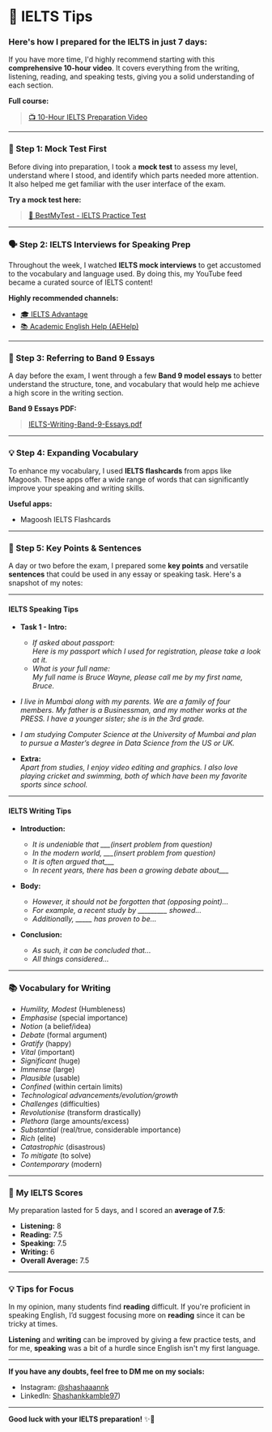 # 🎯 IELTS Tips

### Here's how I prepared for the IELTS in just **7 days**:

If you have more time, I'd highly recommend starting with this **comprehensive 10-hour video**. It covers everything from the writing, listening, reading, and speaking tests, giving you a solid understanding of each section.

**Full course:**
> [📺 10-Hour IELTS Preparation Video](https://www.youtube.com/watch?v=Jzps8q2es7cv)

---

### 🚀 Step 1: Mock Test First

Before diving into preparation, I took a **mock test** to assess my level, understand where I stood, and identify which parts needed more attention. It also helped me get familiar with the user interface of the exam.

**Try a mock test here:**
> [📝 BestMyTest - IELTS Practice Test](https://www.bestmytest.com/ielts/practice-test)

---

### 🗣️ Step 2: IELTS Interviews for Speaking Prep

Throughout the week, I watched **IELTS mock interviews** to get accustomed to the vocabulary and language used. By doing this, my YouTube feed became a curated source of IELTS content!

**Highly recommended channels:**
- [🎓 IELTS Advantage](https://www.youtube.com/@Ieltsadvantage)
- [📚 Academic English Help (AEHelp)](https://www.youtube.com/@Aehelp)

---

### 📖 Step 3: Referring to Band 9 Essays

A day before the exam, I went through a few **Band 9 model essays** to better understand the structure, tone, and vocabulary that would help me achieve a high score in the writing section.

**Band 9 Essays PDF:**
> [IELTS-Writing-Band-9-Essays.pdf](IELTS-Writing-Band-9-Essays.pdf)

---

### 💡 Step 4: Expanding Vocabulary

To enhance my vocabulary, I used **IELTS flashcards** from apps like Magoosh. These apps offer a wide range of words that can significantly improve your speaking and writing skills.

**Useful apps:**
- Magoosh IELTS Flashcards

---

### 📝 Step 5: Key Points & Sentences

A day or two before the exam, I prepared some **key points** and versatile **sentences** that could be used in any essay or speaking task. Here's a snapshot of my notes:

---

#### **IELTS Speaking Tips** 

- **Task 1 - Intro:**
  - *If asked about passport:*  
    *Here is my passport which I used for registration, please take a look at it.*
  - *What is your full name:*  
    *My full name is Bruce Wayne, please call me by my first name, Bruce.*

- *I live in Mumbai along with my parents. We are a family of four members. My father is a Businessman, and my mother works at the PRESS. I have a younger sister; she is in the 3rd grade.*

- *I am studying Computer Science at the University of Mumbai and plan to pursue a Master’s degree in Data Science from the US or UK.*

- **Extra:**  
  *Apart from studies, I enjoy video editing and graphics. I also love playing cricket and swimming, both of which have been my favorite sports since school.*

---

#### **IELTS Writing Tips**

- **Introduction:**
  - *It is undeniable that ___(insert problem from question)*  
  - *In the modern world, ___(insert problem from question)*  
  - *It is often argued that___*  
  - *In recent years, there has been a growing debate about___*

- **Body:**
  - *However, it should not be forgotten that (opposing point)…*  
  - *For example, a recent study by _________ showed…*  
  - *Additionally, _____ has proven to be…*  

- **Conclusion:**
  - *As such, it can be concluded that…*  
  - *All things considered…*

---

### 📚 **Vocabulary for Writing**
- *Humility, Modest* (Humbleness)  
- *Emphasise* (special importance)  
- *Notion* (a belief/idea)  
- *Debate* (formal argument)  
- *Gratify* (happy)  
- *Vital* (important)  
- *Significant* (huge)  
- *Immense* (large)  
- *Plausible* (usable)  
- *Confined* (within certain limits)  
- *Technological advancements/evolution/growth*  
- *Challenges* (difficulties)  
- *Revolutionise* (transform drastically)  
- *Plethora* (large amounts/excess)  
- *Substantial* (real/true, considerable importance)  
- *Rich* (elite)  
- *Catastrophic* (disastrous)  
- *To mitigate* (to solve)  
- *Contemporary* (modern)

---

### 🎯 **My IELTS Scores**
My preparation lasted for 5 days, and I scored an **average of 7.5**:

- **Listening:** 8  
- **Reading:** 7.5  
- **Speaking:** 7.5  
- **Writing:** 6  
- **Overall Average:** 7.5

---

### 💡 **Tips for Focus**

In my opinion, many students find **reading** difficult. If you're proficient in speaking English, I’d suggest focusing more on **reading** since it can be tricky at times. 

**Listening** and **writing** can be improved by giving a few practice tests, and for me, **speaking** was a bit of a hurdle since English isn't my first language. 

---

**If you have any doubts, feel free to DM me on my socials:**  
- Instagram: [@shashaaannk](https://www.instagram.com/shashaaannk)  
- LinkedIn: [Shashankkamble97](https://www.linkedin.com/in/shashankkamble97/))

---

**Good luck with your IELTS preparation!** ✨💪
